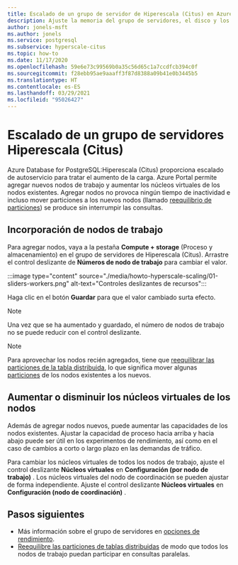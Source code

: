```yaml
---
title: Escalado de un grupo de servidor de Hiperescala (Citus) en Azure Database for PostgreSQL
description: Ajuste la memoria del grupo de servidores, el disco y los recursos de CPU para tratar un aumento de la carga
author: jonels-msft
ms.author: jonels
ms.service: postgresql
ms.subservice: hyperscale-citus
ms.topic: how-to
ms.date: 11/17/2020
ms.openlocfilehash: 59e6e73c99569b0a35c56d65c1a7ccdfcb394c0f
ms.sourcegitcommit: f28ebb95ae9aaaff3f87d8388a09b41e0b3445b5
ms.translationtype: HT
ms.contentlocale: es-ES
ms.lasthandoff: 03/29/2021
ms.locfileid: "95026427"
---
```

# <a name="scale-a-hyperscale-citus-server-group"></a>Escalado de un grupo de servidores Hiperescala (Citus)

Azure Database for PostgreSQL:Hiperescala (Citus) proporciona escalado de autoservicio para tratar el aumento de la carga. Azure Portal permite agregar nuevos nodos de trabajo y aumentar los núcleos virtuales de los nodos existentes. Agregar nodos no provoca ningún tiempo de inactividad e incluso mover particiones a los nuevos nodos (llamado [reequilibrio de particiones](howto-hyperscale-scale-rebalance.md)) se produce sin interrumpir las consultas.

## <a name="add-worker-nodes"></a>Incorporación de nodos de trabajo

Para agregar nodos, vaya a la pestaña **Compute + storage** (Proceso y almacenamiento) en el grupo de servidores de Hiperescala (Citus).  Arrastre el control deslizante de **Números de nodo de trabajo** para cambiar el valor.

:::image type="content" source="./media/howto-hyperscale-scaling/01-sliders-workers.png" alt-text="Controles deslizantes de recursos":::

Haga clic en el botón **Guardar** para que el valor cambiado surta efecto.

> [!NOTE]
> Una vez que se ha aumentado y guardado, el número de nodos de trabajo no se puede reducir con el control deslizante.

> [!NOTE]
> Para aprovechar los nodos recién agregados, tiene que [reequilibrar las particiones de la tabla distribuida](howto-hyperscale-scale-rebalance.md), lo que significa mover algunas [particiones](concepts-hyperscale-distributed-data.md#shards) de los nodos existentes a los nuevos.

## <a name="increase-or-decrease-vcores-on-nodes"></a>Aumentar o disminuir los núcleos virtuales de los nodos

Además de agregar nodos nuevos, puede aumentar las capacidades de los nodos existentes. Ajustar la capacidad de proceso hacia arriba y hacia abajo puede ser útil en los experimentos de rendimiento, así como en el caso de cambios a corto o largo plazo en las demandas de tráfico.

Para cambiar los núcleos virtuales de todos los nodos de trabajo, ajuste el control deslizante **Núcleos virtuales** en **Configuración (por nodo de trabajo)** . Los núcleos virtuales del nodo de coordinación se pueden ajustar de forma independiente. Ajuste el control deslizante **Núcleos virtuales** en **Configuración (nodo de coordinación)** .

## <a name="next-steps"></a>Pasos siguientes

- Más información sobre el grupo de servidores en [opciones de rendimiento](concepts-hyperscale-configuration-options.md).
- [Reequilibre las particiones de tablas distribuidas](howto-hyperscale-scale-rebalance.md) de modo que todos los nodos de trabajo puedan participar en consultas paralelas.
